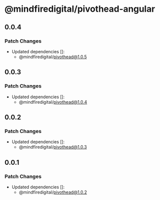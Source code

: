 # @mindfiredigital/pivothead-angular

## 0.0.4

### Patch Changes

- Updated dependencies []:
  - @mindfiredigital/pivothead@1.0.5

## 0.0.3

### Patch Changes

- Updated dependencies []:
  - @mindfiredigital/pivothead@1.0.4

## 0.0.2

### Patch Changes

- Updated dependencies []:
  - @mindfiredigital/pivothead@1.0.3

## 0.0.1

### Patch Changes

- Updated dependencies []:
  - @mindfiredigital/pivothead@1.0.2
